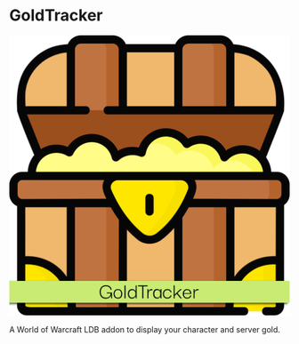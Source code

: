 GoldTracker
===========
<div style="text=align: center">
  <img src="GoldTracker.png" alt="Project logo, treasure chest" />
</div>

A World of Warcraft LDB addon to display your character and server gold.
